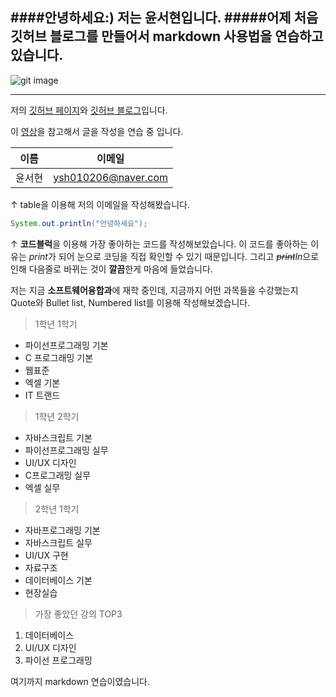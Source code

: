 ####안녕하세요:) 저는 윤서현입니다.
#####어제 처음 깃허브 블로그를 만들어서 markdown 사용법을 연습하고 있습니다.
---

![git image](https://media.vlpt.us/images/harriet99/post/56204a58-bc0a-485d-9fbd-8a164929235d/asasf.png)

---
저의 [깃허브 페이지](https://github.com/yoonseohyun/yoonseohyun.github.io)와 [깃허브 블로그](https://yoonseohyun.github.io/)입니다.


이 [영상](https://youtu.be/kMEb_BzyUqk)을 참고해서 글을 작성을 연습 중 입니다.


|이름|이메일|
|--|--|
|윤서현|ysh010206@naver.com|

↑ table을 이용해 저의 이메일을 작성해봤습니다.


```java
System.out.println("안녕하세요");
```
↑ **코드블럭**을 이용해 가장 좋아하는 코드를 작성해보았습니다. 이 코드를 좋아하는 이유는 *print*가 되어 눈으로 코딩을 직접 확인할 수 있기 때문입니다. 그리고 *~~print~~ln*으로 인해 다음줄로 바뀌는 것이 **깔끔**한게 마음에 들었습니다.

저는 지금 **소프트웨어융합과**에 재학 중인데, 지금까지 어떤 과목들을 수강했는지 Quote와 Bullet list, Numbered list를 이용해 작성해보겠습니다. 
>1학년 1학기 

* 파이선프로그래밍 기본
* C 프로그래밍 기본
* 웹표준
* 엑셀 기본
* IT 트랜드

>1학년 2학기

* 자바스크립트 기본
* 파이선프로그래밍 실무
* UI/UX 디자인
* C프로그래밍 실무
* 엑셀 실무

>2학년 1학기

 * 자바프로그래밍 기본
 * 자바스크립트 실무
 * UI/UX 구현
 * 자료구조
 * 데이터베이스 기본
 * 현장실습

>가장 좋았던 강의 TOP3
1. 데이터베이스
2. UI/UX 디자인
3. 파이선 프로그래밍

여기까지 markdown 연습이였습니다. 





